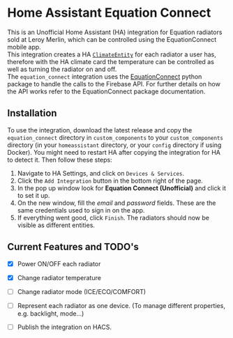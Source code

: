 
# Home Assistant Equation Connect

This is an Unofficial Home Assistant (HA) integration for Equation radiators sold at Leroy Merlin, which can be controlled using the EquationConnect mobile app.  
This integration creates a HA [`ClimateEntity`](https://developers.home-assistant.io/docs/core/entity/climate/) for each radiator a user has, therefore with the HA climate card the temperature can be controlled as well as turning the radiator on and off.  
The `equation_connect` integration uses the [EquationConnect](https://github.com/carlesibanez/EquationConnect) python package to handle the calls to the Firebase API. For further details on how the API works refer to the EquationConnect package documentation.


## Installation

To use the integration, download the latest release and copy the `equation_connect` directory in `custom_components` to your `custom_components` directory (in your `homeassistant` directory, or your `config` directory if using Docker). You might need to restart HA after copying the integration for HA to detect it. Then follow these steps:

1. Navigate to HA Settings, and click on `Devices & Services`.
2. Click the `Add Integration` button in the bottom right of the page. 
3. In the pop up window look for **Equation Connect (Unofficial)** and click it to set it up.
4. On the new window, fill the *email* and *password* fields. These are the same credentials used to sign in on the app.
5. If everything went good, click `Finish`. The radiators should now be visible as different entities.

    
## Current Features and TODO's

- [x]  Power ON/OFF each radiator  
- [x]  Change radiator temperature  
- [ ]  Change radiator mode (ICE/ECO/COMFORT)
- [ ]  Represent each radiator as one device. (To manage different properties, e.g. backlight, mode...)  
- [ ]  Publish the integration on HACS.



